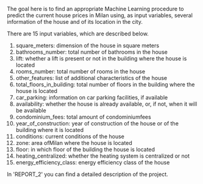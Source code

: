 The goal here is to find an appropriate Machine Learning procedure to predict the current house prices in Milan using, as input variables, 
several information of the house and of its location in the city. 

There are 15 input variables, which are described below.

1. square_meters: dimension of the house in square meters
2. bathrooms_number: total number of bathrooms in the house
3. lift: whether a lift is present or not in the building where the house is located
4. rooms_number: total number of rooms in the house
5. other_features: list of additional characteristics of the house
6. total_floors_in_building: total number of floors in the building where the house is located
7. car_parking: information on car parking facilities, if available
8. availability: whether the house is already available, or, if not, when it will be available
9. condominium_fees: total amount of condominiumfees
10. year_of_construction: year of construction of the house or of the building where it is located
11. conditions: current conditions of the house
12. zone: area ofMilan where the house is located
13. floor: in which floor of the building the house is located
14. heating_centralized: whether the heating system is centralized or not
15. energy_efficiency_class: energy efficiency class of the house


In 'REPORT_2' you can find a detailed description of the project.
